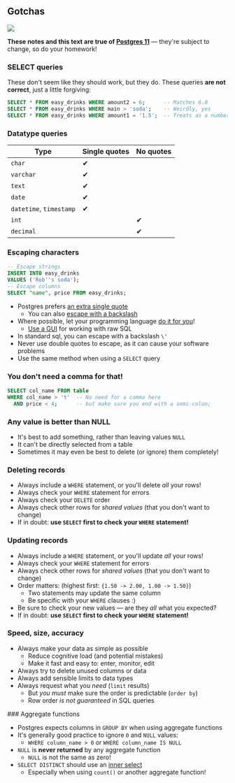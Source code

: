 ## Gotchas

![](./img/gotchas.jpg)

**These notes and this text are true of [Postgres 11](https://www.postgresql.org/docs/11/)** — they're subject to change, so do your homework!


### SELECT queries

These don't seem like they should work, but they do. These queries **are not correct**, just a little forgiving:

```sql
SELECT * FROM easy_drinks WHERE amount2 = 6;      -- Matches 6.0
SELECT * FROM easy_drinks WHERE main > 'soda';    -- Weirdly, yes
SELECT * FROM easy_drinks WHERE amount1 = '1.5';  -- Treats as a number
```

### Datatype queries

| Type                    | Single quotes | No quotes |
| ----------------------- | ------------- | --------- |
| `char`                  | ✔             |           |
| `varchar`               | ✔             |           |
| `text`                  | ✔             |           |
| `date`                  | ✔             |           |
| `datetime`, `timestamp` | ✔             |           |
| `int`                   |               | ✔         |
| `decimal`               |               | ✔         |


### Escaping characters

```sql
-- Escape strings
INSERT INTO easy_drinks
VALUES ('Rob''s soda');
-- Escape columns
SELECT "name", price FROM easy_drinks;
```

- Postgres prefers [an extra single quote](https://bit.ly/2xqzvKI)
    + You can also [escape with a backslash](https://bit.ly/2Rl4znu)
- Where possible, let your programming language [do it for you](https://stackoverflow.com/a/12317363)!
    + [Use a GUI](https://postgresapp.com/documentation/gui-tools.html) for working with raw SQL
- In standard sql, you can escape with a backslash `\'`
- Never use double quotes to escape, as it can cause your software problems
- Use the same method when using a `SELECT` query


### You don't need a comma for that!

```sql
SELECT col_name FROM table
WHERE col_name > 't'  -- No need for a comma here
  AND price < 4;      -- but make sure you end with a semi-colon;
```

### Any value is better than NULL

- It's best to add something, rather than leaving values `NULL`
- It can't be directly selected from a table
- Sometimes it may even be best to delete (or ignore) them completely!

### Deleting records

- Always include a `WHERE` statement, or you'll delete _all_ your rows!
- Always check your `WHERE` statement for errors
- Always check your `DELETE` order
- Always check other rows for _shared values_ (that you don't want to change)
- If in doubt: **use `SELECT` first to check your `WHERE` statement!**


### Updating records

- Always include a `WHERE` statement, or you'll update _all_ your rows!
- Always check your `WHERE` statement for errors
- Always check other rows for _shared values_ (that you don't want to change)
- Order matters: (highest first: `{1.50 -> 2.00, 1.00 -> 1.50}`)
    + Two statements may update the same column
    + Be specific with your `WHERE` clauses :)
- Be sure to check your new values — are they _all_ what you expected?
- If in doubt: **use `SELECT` first to check your `WHERE` statement!**


### Speed, size, accuracy

- Always make your data as simple as possible
    + Reduce cognitive load (and potential mistakes)
    + Make it fast and easy to: enter, monitor, edit
- Always try to delete unused columns or data
- Always add sensible limits to data types
- Always request what you _need_ (`limit` results)
    + But _you must_ make sure the order is predictable (`order by`)
    + Row order _is not guaranteed_ in SQL queries


### Aggregate functions

- Postgres expects columns in `GROUP BY` when using aggregate functions
- It's generally good practice to ignore `0` and `NULL` values:
    + `WHERE column_name > 0` or `WHERE column_name IS NULL`
- `NULL` is **never returned** by any aggregate function
    + `NULL` is not the same as zero!
- `SELECT DISTINCT` should use an [inner select](https://stackoverflow.com/a/14732410)
    + Especially when using `count()` or another aggregate function!
